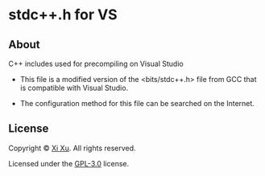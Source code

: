 # stdc++.h for VS

## About

C++ includes used for precompiling on Visual Studio

- This file is a modified version of the <bits/stdc++.h> file from GCC that is compatible with Visual Studio.

- The configuration method for this file can be searched on the Internet.

## License

Copyright &copy; [Xi Xu](https://xi-xu.me). All rights reserved.

Licensed under the [GPL-3.0](LICENSE) license.
